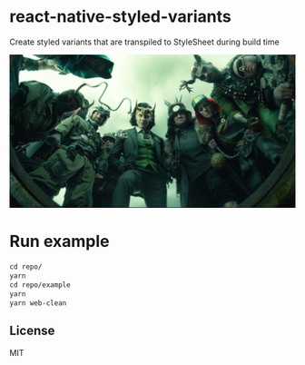 # react-native-styled-variants

Create styled variants that are transpiled to StyleSheet during build time

![alt loki variants](./assets/styled-variants.jpeg)

# Run example

```
cd repo/
yarn
cd repo/example
yarn
yarn web-clean

```

## License

MIT
